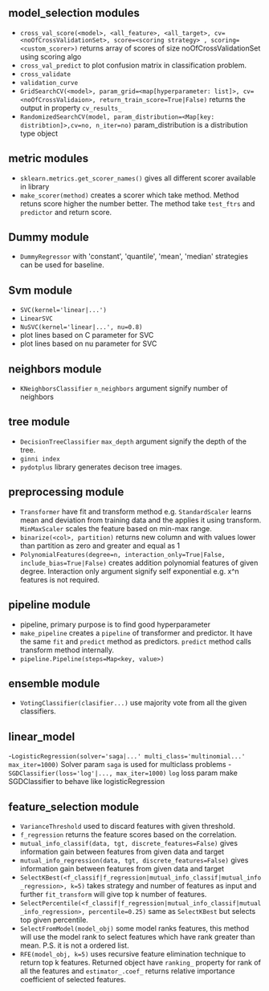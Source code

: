 ## model_selection modules
 - `cross_val_score(<model>, <all_feature>, <all_target>, cv=<noOfCrossValidationSet>, score=<scoring strategy> , scoring=<custom_scorer>)` returns array of scores of size noOfCrossValidationSet using scoring algo
 - `cross_val_predict` to plot confusion matrix in classification problem.
 - `cross_validate`
 - `validation_curve`
 - `GridSearchCV(<model>, param_grid=<map[hyperparameter: list]>, cv=<noOfCrossValidaion>, return_train_score=True|False)` returns the output in property `cv_results_`
 - `RandomizedSearchCV(model, param_distribution=<Map[key: distribtion]>,cv=no, n_iter=no)` param_distribution is a distribution type object	

## metric modules
 - `sklearn.metrics.get_scorer_names()` gives all different scorer available in library 
 - `make_scorer(method)` creates a scorer which take method. Method retuns score higher the number better. The method take `test_ftrs` and `predictor` and return score.

## Dummy module
 - `DummyRegressor` with 'constant', 'quantile', 'mean', 'median' strategies can be used for baseline. 

## Svm module
 - `SVC(kernel='linear|...')`
 - `LinearSVC`
 - `NuSVC(kernel='linear|...', nu=0.8)`
 - plot lines based on C parameter for SVC
 - plot lines based on nu parameter for SVC

## neighbors module
 - `KNeighborsClassifier` `n_neighbors` argument signify number of neighbors

## tree module
 - `DecisionTreeClassifier` `max_depth` argument signify the depth of the tree.
 - `ginni index` 
 - `pydotplus` library generates decison tree images.

## preprocessing module
 - `Transformer` have fit and transform method e.g. `StandardScaler` learns mean and deviation from training data and the applies it using transform. `MinMaxScaler` scales the feature based on min-max range.
 - `binarize(<col>, partition)` returns new column and with values lower than partition as zero and greater and equal as 1
 - `PolynomialFeatures(degree=n, interaction_only=True|False, include_bias=True|False)` creates addition polynomial features of given degree. Interaction only argument signify self exponential e.g. x^n features is not required.
 

## pipeline module 
 - pipeline, primary purpose is to find good hyperparameter
 - `make_pipeline` creates a `pipeline` of transformer and predictor. It have the same `fit` and `predict` method as predictors. `predict` method calls transform method internally.
 - `pipeline.Pipeline(steps=Map<key, value>)`

## ensemble module
 - `VotingClassifier(clasifier...)` use majority vote from all the given classifiers.

## linear_model
 -`LogisticRegression(solver='saga|...' multi_class='multinomial...' max_iter=1000)` Solver param `saga` is used for multiclass problems
 -`SGDClassifier(loss='log'|..., max_iter=1000)`  `log` loss param make SGDClassifier to behave like logisticRegression 

## feature_selection module
 - `VarianceThreshold` used to discard features with given threshold.
 - `f_regression` returns the feature scores based on the correlation.
 - `mutual_info_classif(data, tgt, discrete_features=False)` gives information gain between features from given data and target
 - `mutual_info_regression(data, tgt, discrete_features=False)` gives information gain between features from given data and target
 - `SelectKBest(<f_classif|f_regression|mutual_info_classif|mutual_info_regression>, k=5)` takes strategy and number of features as input and further `fit_transform` will give top k number of features.
 - `SelectPercentile(<f_classif|f_regression|mutual_info_classif|mutual_info_regression>, percentile=0.25)`	same as `SelectKBest` but selects top given percentile.
 - `SelectFromModel(model_obj)` some model ranks features, this method will use the model rank to select features which have rank greater than mean. P.S. it is not a ordered list.
 - `RFE(model_obj, k=5)` uses recursive feature elimination technique to return top k features. Returned object have `ranking_` property for rank of all the features and `estimator_.coef_` returns relative importance coefficient of selected features. 














